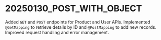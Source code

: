 # 20250130_POST_WITH_OBJECT
Added `GET` and `POST` endpoints for Product and User APIs. Implemented `@GetMapping` to retrieve details by ID and `@PostMapping` to add new records. Improved request handling and error management. 
